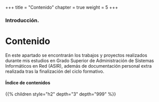+++
title = "Contenido"
chapter = true
weight = 5
+++

### Introducción.

# Contenido

En este apartado se encontrarán los trabajos y proyectos realizados durante mis estudios en Grado Superior de Administración de Sistemas Informáticos en Red (ASIR), además de documentación personal extra realizada tras la finalización del ciclo formativo.

#### Índice de contenidos

{{% children style="h2" depth="3" depth="999" %}}

